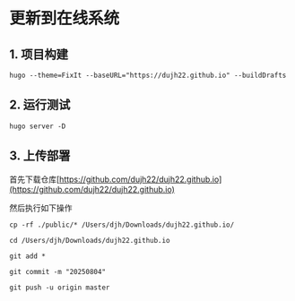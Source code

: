 # 更新到在线系统

## 1. 项目构建

```
hugo --theme=FixIt --baseURL="https://dujh22.github.io" --buildDrafts
```

## 2. 运行测试

```text
hugo server -D
```

## 3. 上传部署

首先下载仓库[https://github.com/dujh22/dujh22.github.io](https://github.com/dujh22/dujh22.github.io)

然后执行如下操作

```
cp -rf ./public/* /Users/djh/Downloads/dujh22.github.io/

cd /Users/djh/Downloads/dujh22.github.io

git add *

git commit -m "20250804"

git push -u origin master
```
